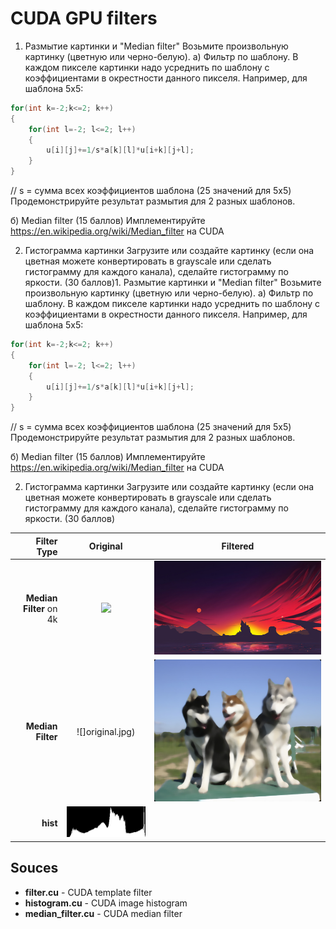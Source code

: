 # CUDA GPU filters

1. Размытие картинки и "Median filter"
Возьмите произвольную картинку (цветную или черно-белую).
а) Фильтр по шаблону. В каждом пикселе картинки надо усреднить по шаблону с коэффициентами в окрестности данного пикселя. Например, для шаблона 5x5:
```c++
for(int k=-2;k<=2; k++)
{
    for(int l=-2; l<=2; l++)
    {
        u[i][j]+=1/s*a[k][l]*u[i+k][j+l];
    }
}
```
// s = сумма всех коэффициентов шаблона (25 значений для 5x5)
Продемонстрируйте результат размытия для 2 разных шаблонов.

б) Median filter (15 баллов)
Имплементируйте https://en.wikipedia.org/wiki/Median_filter на CUDA

2. Гистограмма картинки
Загрузите или создайте картинку (если она цветная можете конвертировать в grayscale или сделать гистограмму для каждого канала), сделайте гистограмму по яркости. (30 баллов)1. Размытие картинки и "Median filter"
Возьмите произвольную картинку (цветную или черно-белую).
а) Фильтр по шаблону. В каждом пикселе картинки надо усреднить по шаблону с коэффициентами в окрестности данного пикселя. Например, для шаблона 5x5:
```c++
for(int k=-2;k<=2; k++)
{
    for(int l=-2; l<=2; l++)
    {
        u[i][j]+=1/s*a[k][l]*u[i+k][j+l];
    }
}
```
// s = сумма всех коэффициентов шаблона (25 значений для 5x5)
Продемонстрируйте результат размытия для 2 разных шаблонов.

б) Median filter (15 баллов)
Имплементируйте https://en.wikipedia.org/wiki/Median_filter на CUDA

2. Гистограмма картинки
Загрузите или создайте картинку (если она цветная можете конвертировать в grayscale или сделать гистограмму для каждого канала), сделайте гистограмму по яркости. (30 баллов)

Filter Type              |  Original          |      Filtered
------------------------:|:------------------:|:-------------------------:
**Median Filter** on 4k  |![](4k_original.png)|  ![](median_4k.jpg)
**Median Filter**        |![]original.jpg)    |  ![](median.jpg)
**hist**                 | ![](hist.jpg)

## Souces

* **filter.cu** - CUDA template filter 
* **histogram.cu** - CUDA image histogram
* **median_filter.cu** - CUDA median filter
